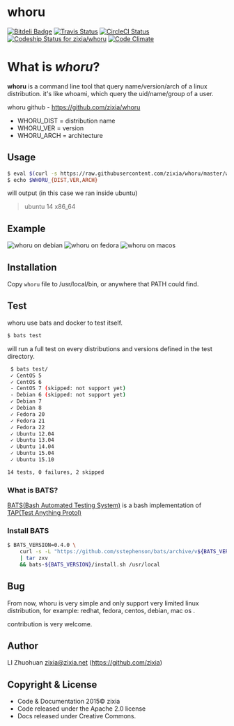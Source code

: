 # whoru
[ ![Bitdeli Badge](https://d2weczhvl823v0.cloudfront.net/zixia/whoru/trend.png)](https://bitdeli.com/free "Bitdeli Badge")
[ ![Travis Status](https://travis-ci.org/zixia/whoru.svg)](https://travis-ci.org/zixia/whoru)
[ ![CircleCI Status](https://circleci.com/gh/zixia/whoru.svg?&style=shield)](https://circleci.com/gh/zixia/whoru)
[ ![Codeship Status for zixia/whoru](https://codeship.com/projects/686a3af0-4b10-0133-532e-7236a2d50232/status?branch=master)](https://codeship.com/projects/106106)
[![Code Climate](https://codeclimate.com/github/zixia/whoru/badges/gpa.svg)](https://codeclimate.com/github/zixia/whoru)

# What is _whoru_?
**whoru** is a command line tool that query name/version/arch of a linux distribution. it's like whoami, which query the uid/name/group of a user.

whoru github - https://github.com/zixia/whoru

 - WHORU\_DIST   = distribution name
 - WHORU\_VER    = version
 - WHORU\_ARCH   = architecture

## Usage

```bash
$ eval $(curl -s https://raw.githubusercontent.com/zixia/whoru/master/whoru | bash -)
$ echo $WHORU_{DIST,VER,ARCH}
```
will output (in this case we ran inside ubuntu)

 > ubuntu 14 x86_64

## Example

![whoru on debian](https://raw.githubusercontent.com/zixia/whoru/master/whoru-debian.png)
![whoru on fedora](https://raw.githubusercontent.com/zixia/whoru/master/whoru-fedora.png)
![whoru on macos](https://raw.githubusercontent.com/zixia/whoru/master/whoru-mac_os.png)
 
## Installation

Copy `whoru` file to /usr/local/bin, or anywhere that PATH could find.

## Test

whoru use bats and docker to test itself.

```bash
$ bats test
```
will run a full test on every distributions and versions defined in the test directory.

```bash
 $ bats test/
 ✓ CentOS 5
 ✓ CentOS 6
 - CentOS 7 (skipped: not support yet)
 - Debian 6 (skipped: not support yet)
 ✓ Debian 7
 ✓ Debian 8
 ✓ Fedora 20
 ✓ Fedora 21
 ✓ Fedora 22
 ✓ Ubuntu 12.04
 ✓ Ubuntu 13.04
 ✓ Ubuntu 14.04
 ✓ Ubuntu 15.04
 ✓ Ubuntu 15.10

14 tests, 0 failures, 2 skipped
```

### What is BATS?
[BATS(Bash Automated Testing System)](https://github.com/sstephenson/bats) is a bash implementation of [TAP(Test Anything Protol)]( http://testanything.org)

### Install BATS
```bash
$ BATS_VERSION=0.4.0 \
    curl -s -L "https://github.com/sstephenson/bats/archive/v${BATS_VERSION}.tar.gz" 
    | tar zxv 
    && bats-${BATS_VERSION}/install.sh /usr/local
```
## Bug

From now, whoru is very simple and only support very limited linux distribution, for example: redhat, fedora, centos, debian, mac os . 

contribution is very welcome.

## Author
LI Zhuohuan <zixia@zixia.net> (https://github.com/zixia)

## Copyright & License
 - Code & Documentation 2015© zixia
 - Code released under the Apache 2.0 license
 - Docs released under Creative Commons.

